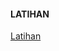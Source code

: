 #### LATIHAN
[Latihan](https://github.com/Tyassasmita/tekn-cloud-computing/blob/master/minggu-04/latihan.md "Latihan")